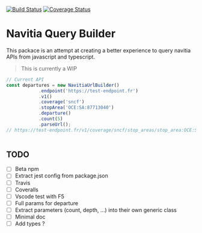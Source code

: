 [![Build Status](https://travis-ci.org/MonsieurMan/navitia-query-builder.svg?branch=master)](https://travis-ci.org/MonsieurMan/navitia-query-builder)
[![Coverage Status](https://coveralls.io/repos/github/MonsieurMan/navitia-query-builder/badge.svg?branch=master)](https://coveralls.io/github/MonsieurMan/navitia-query-builder?branch=master)

# Navitia Query Builder
This packace is an attempt at creating a better experience to query navitia APIs from javascript and typescript.  
> This is currently a WIP

```typescript
// Current API
const departures = new NavitiaUrlBuilder()
            .endpoint('https://test-endpoint.fr')
            .v1()
            .coverage('sncf')
            .stopArea('OCE:SA:87713040')
            .departure()
            .count(5)
            .parseUrl();
// https://test-endpoint.fr/v1/coverage/sncf/stop_areas/stop_area:OCE:SA:87713040/departures?count=5&
 
```
## TODO
- [ ] Beta npm
- [ ] Extract jest config from package.json
- [ ] Travis
- [ ] Coveralls
- [ ] Vscode test with F5
- [ ] Full params for departure
- [ ] Extract parameters (count, depth, ...) into their own generic class
- [ ] Minimal doc
- [ ] Add types ? 